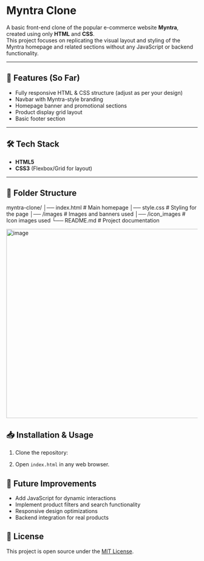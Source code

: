 # Myntra Clone

A basic front-end clone of the popular e-commerce website **Myntra**, created using only **HTML** and **CSS**.  
This project focuses on replicating the visual layout and styling of the Myntra homepage and related sections without any JavaScript or backend functionality.

---

## 🚀 Features (So Far)
- Fully responsive HTML & CSS structure (adjust as per your design)
- Navbar with Myntra-style branding
- Homepage banner and promotional sections
- Product display grid layout
- Basic footer section

---

## 🛠️ Tech Stack
- **HTML5**
- **CSS3** (Flexbox/Grid for layout)

---

## 📂 Folder Structure
myntra-clone/
│── index.html # Main homepage
│── style.css # Styling for the page
│── /images # Images and banners used
│── /icon_images # Icon images used
└── README.md # Project documentation

<img width="1345" height="498" alt="image" src="https://github.com/user-attachments/assets/b7afc3e0-a13f-4764-8aef-eb96e0d57e02" />

## 📥 Installation & Usage
1. Clone the repository:

2. Open `index.html` in any web browser.

## 🔮 Future Improvements
- Add JavaScript for dynamic interactions
- Implement product filters and search functionality
- Responsive design optimizations
- Backend integration for real products

## 📜 License
This project is open source under the [MIT License](LICENSE).

